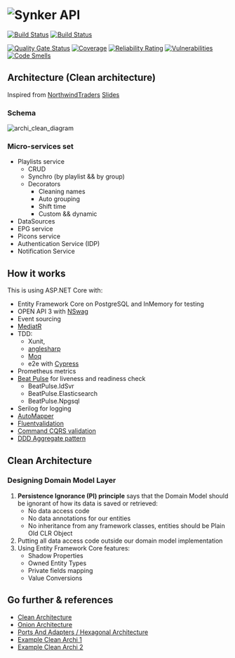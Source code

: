 # ![Synker API](logo.png)

[![Build Status](https://dev.azure.com/henifazzani/SynkerAPI/_apis/build/status/SynkerAPI-CI?branchName=master)](https://dev.azure.com/henifazzani/SynkerAPI/_build/latest?definitionId=12&branchName=master)
[![Build Status](https://dev.azure.com/henifazzani/SynkerAPI/_apis/build/status/SynkerAPI-Docker%20CI?branchName=master)](https://dev.azure.com/henifazzani/SynkerAPI/_build/latest?definitionId=14&branchName=master)

[![Quality Gate Status](https://sonarcloud.io/api/project_badges/measure?project=Fazzani_Synker&metric=alert_status)](https://sonarcloud.io/dashboard?id=Fazzani_Synker)
[![Coverage](https://sonarcloud.io/api/project_badges/measure?project=Fazzani_Synker&metric=coverage)](https://sonarcloud.io/dashboard?id=Fazzani_Synker)
[![Reliability Rating](https://sonarcloud.io/api/project_badges/measure?project=Fazzani_Synker&metric=reliability_rating)](https://sonarcloud.io/dashboard?id=Fazzani_Synker)
[![Vulnerabilities](https://sonarcloud.io/api/project_badges/measure?project=Fazzani_Synker&metric=vulnerabilities)](https://sonarcloud.io/dashboard?id=Fazzani_Synker)
[![Code Smells](https://sonarcloud.io/api/project_badges/measure?project=Fazzani_Synker&metric=code_smells)](https://sonarcloud.io/dashboard?id=Fazzani_Synker)

## Architecture (Clean architecture)

Inspired from [NorthwindTraders][NorthwindTraders]
[Slides](https://github.com/Fazzani/Synker/raw/master/docs/Slides.pdf)

### Schema

![archi_clean_diagram](https://fullstackmark.com/img/posts/11/clean-architecture-circle-diagram.jpg)

### Micro-services set

- Playlists service
  - CRUD
  - Synchro (by playlist && by group)
  - Decorators
    - Cleaning names
    - Auto grouping
    - Shift time
    - Custom && dynamic
- DataSources
- EPG service
- Picons service
- Authentication Service (IDP)
- Notification Service

## How it works

This is using ASP.NET Core with:

- Entity Framework Core on PostgreSQL and InMemory for testing
- OPEN API 3 with [NSwag][nswag_repo]
- Event sourcing
- [MediatR](https://github.com/jbogard/MediatR/wiki)
- TDD:
  - Xunit, 
  - [anglesharp][anglesharp] 
  - [Moq][moq_repo]
  - e2e with [Cypress][cypress]
- Prometheus metrics
- [Beat Pulse][beat_pulse_github] for liveness and readiness check
  - BeatPulse.IdSvr
  - BeatPulse.Elasticsearch
  - BeatPulse.Npgsql
- Serilog for logging
- [AutoMapper](https://automapper.org/)
- [Fluentvalidation](https://fluentvalidation.net/start)
- [Command CQRS validation](https://www.linkedin.com/pulse/validation-ddd-cqrs-luca-briguglia/)
- [DDD Aggregate pattern](https://martinfowler.com/bliki/DDD_Aggregate.html)

## Clean Architecture

### Designing Domain Model Layer

1. **Persistence Ignorance (PI) principle** says that the Domain Model should be ignorant of how its data is saved or retrieved:
   - No data access code
   - No data annotations for our entities
   - No inheritance from any framework classes, entities should be Plain Old CLR Object
2. Putting all data access code outside our domain model implementation
3. Using Entity Framework Core features: 
   - Shadow Properties
   - Owned Entity Types
   - Private fields mapping
   - Value Conversions

## Go further & references

- [Clean Architecture][clean_archi]
- [Onion Architecture][onion_archi]
- [Ports And Adapters / Hexagonal Architecture][port_adapter_hexa]
- [Example Clean Archi 1][example_archi_1]
- [Example Clean Archi 2][example_archi_2]

[beat_pulse_github]:https://github.com/Xabaril/BeatPulse
[NorthwindTraders]:https://github.com/JasonGT/NorthwindTraders
[Persistence Ignorance]:http://www.kamilgrzybek.com/design/domain-model-encapsulation-and-pi-with-entity-framework-2-2/
[nswag_repo]:https://github.com/RicoSuter/NSwag
[moq_repo]:https://github.com/moq/moq4
[anglesharp]:https://anglesharp.github.io/
[clean_archi]:http://blog.cleancoder.com/uncle-bob/2012/08/13/the-clean-architecture.html
[onion_archi]:https://jeffreypalermo.com/2008/07/the-onion-architecture-part-1
[port_adapter_hexa]:https://herbertograca.com/2017/09/14/ports-adapters-architecture/
[example_archi_1]:https://fullstackmark.com/post/11/better-software-design-with-clean-architecture
[example_archi_2]:https://fullstackmark.com/post/18/building-aspnet-core-web-apis-with-clean-architecture
[cypress]:https://www.cypress.io/